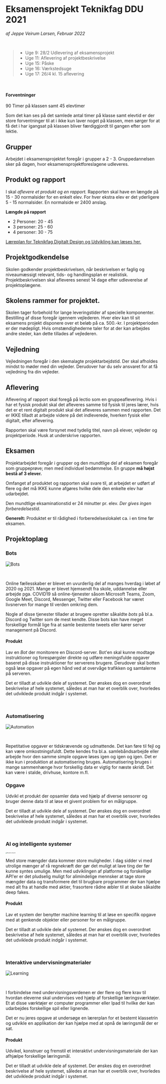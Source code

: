 # Eksamensprojekt Teknikfag DDU 2021

*af Jeppe Veirum Larsen, Februar 2022*

<br>

> - Uge 9: 28/2 Udlevering af eksamensprojekt
> - Uge 11: Aflevering af projektbeskrivelse
> - Uge 15: Påske
> - Uge 16: Værkstedsuge
> - Uge 17: 26/4 kl. 15 aflevering

<br>

#### Forventninger

90 Timer på klassen samt 45 elevtimer

Som det kan ses på det samlede antal timer på klasse samt elevtid er der store forventninger til at i ikke kun laver noget på klassen, men sørger for at få det i har igangsat på klassen bliver færdiggjordt til gangen efter som lektie.

## Grupper

Arbejdet i eksamensprojektet foregår i grupper a 2 - 3. Gruppedannelsen sker på dagen, hvor eksamensprojektforeslagene udleveres. 

## Produkt og rapport
I skal *aflevere et produkt og en rapport.* Rapporten skal have en længde på 15 - 30 normalsider for en enkelt elev. For hver ekstra elev er det yderligere 5 - 15 normalsider. En normalside er 2400 anslag.

**Længde på rapport**

- 2 Personer: 20 - 45
- 3 personer: 25 - 60
- 4 personer: 30 - 75

[Læreplan for Teknikfag Digitalt Design og Udvikling kan læses her.](https://www.uvm.dk/-/media/filer/uvm/gym-laereplaner-2017/htx/teknikfag-a-digitalt-design-og-udvikling-htx-august-2017.pdf)



## Projektgodkendelse

Skolen godkender projektbeskrivelsen, når beskrivelsen er faglig og niveaumæssigt relevant, tids- og handlingsplan er realistisk. Projektbeskrivelsen skal afleveres senest 14 dage efter udleverelse af projektoplægene.



## Skolens rammer for projektet.

Skolen tager forbehold for lange leveringstider af specielle komponenter.
 Bestilling af disse foregår igennem vejlederen.
 Hver elev kan til sit eksamens projekt disponere over et beløb på ca. 500.-kr.
 I projektperioden er der mødepligt. Hvis omstændighederne taler for at der kan arbejdes andre steder, kan dette tillades af vejlederen.

## Vejledning

Vejledningen foregår i den skemalagte projektarbejdstid. Der skal afholdes mindst to møder med din vejleder. Derudover har du selv ansvaret for at få vejledning fra din vejleder.



## Aflevering

Aflevering af rapport skal foregå på lectio som en gruppeaflevering. Hvis i har et fysisk produkt skal det afleveres samme tid fysisk til jeres lærer, hvis det er et rent digitalt produkt skal det afleveres sammen med rapporten. Det er IKKE tilladt at arbejde videre på det indleverede, hverken fysisk eller digitalt, efter aflevering.

Rapporten skal være forsynet med tydelig titel, navn på elever, vejleder og projektperiode. Husk at underskrive rapporten.

## Eksamen

Projektarbejdet foregår i grupper og den mundtlige del af eksamen foregår som gruppeprøve; men med individuel bedømmelse. En gruppe **må højst bestå af 3 elever.**

Omfanget af produktet og rapporten skal svare til, at arbejdet er udført af flere og det må IKKE kunne afgøres hvilke dele den enkelte elev har udarbejdet.

Den mundtlige eksaminationstid er 24 minutter pr. elev. *Der gives ingen forberedelsestid.*

**Generelt:**
 Produktet er til rådighed i forberedelseslokalet ca. i en time før eksamen.



## Projektoplæg

### Bots

![Bots](https://elifeportugal.com/wp-content/uploads/2018/09/bots.jpg)

<br>

Online fællesskaber er blevet en uvurderlig del af manges hverdag i løbet af 2020 og 2021. Mange er blevet hjemsendt fra skole, uddannelse eller arbejde pga. COVID19 så online-tjenester såsom Microsoft Teams, Zoom, Google Meet, Discord, Messenger, Twitter eller Facebook har været livsnerven for mange til verden omkring dem.

Nogle af disse tjenester tillader at brugere opretter såkaldte *bots*  på bl.a. Discord og Twitter som de mest kendte. Disse bots kan have meget forskellige formål lige fra at samle bestemte tweets eller kører server management på Discord. 

#### Produkt

Lav en *Bot* der monitorere en Discord-server. Bot'en skal kunne modtage instruktioner og forespørgsler direkte og udføre meningsfulde opgaver baseret på disse instruktioner for serverens brugere. Derudover skal botten også løse opgaver på egen hånd ved at overvåge trafikken og samtalerne på serveren.

Det er tilladt at udvikle dele af systemet. Der ønskes dog en overordnet beskrivelse af hele systemet, således at man har et overblik over, hvorledes det udviklede produkt indgår i systemet.

<br>

### Automatisering

![Automation](https://1stplace.dk/media/1191/marketing-automation.jpg)

<br>

Repetitative opgaver er tidskrævende og udmattende. Det kan føre til fejl og kan være omkostningsfuldt. Dette kendes fra bl.a. samlebåndsarbejde eller arbejde hvor den samme simple opgave løses igen og igen og igen. Det er ikke kun i produktion at automatisering bruges. Automatisering bruges i mange sammenhænge hvor forskellig data er vigtig for næste skridt. Det kan være i stalde, drivhuse, kontore m.fl. 

### Opgave

Udvikl et produkt der opsamler data ved hjælp af diverse sensorer og bruger denne data til at løse et givent problem for en målgruppe.

Det er tilladt at udvikle dele af systemet. Der ønskes dog en overordnet beskrivelse af hele systemet, således at man har et overblik over, hvorledes det udviklede produkt indgår i systemet.

<br>

### AI og intelligente systemer

<img src="https://miro.medium.com/max/6000/1*jsmEpb9mTHvWgat2qpGgQA.png" alt="Neurale netværk" style="zoom: 25%;" />

Med store mængder data kommer store muligheder. I dag sidder vi med utrolige mænger af rå regnekræft der gør det muligt at lave ting der før kunne syntes umulige. Men med udviklingen af platforme og forskellige API'er er det pludselig muligt for alimindelige mennsker at tage store mængder data og transformere det til brugbare programmer der kan hjælpe med alt fra at handle med aktier, frasortere rådne æbler til at skabe såkaldte deep fakes.  

#### Produkt

Lav et system der benytter machine learning til at løse en specifik opgave med at genkende objekter eller personer for en målgruppe.

Det er tilladt at udvikle dele af systemet. Der ønskes dog en overordnet beskrivelse af hele systemet, således at man har et overblik over, hvorledes det udviklede produkt indgår i systemet.

<br>

### Interaktive undervisningmaterialer

![Learning](https://www.viewsonic.com/library/wp-content/uploads/2019/04/LB0041-1-c-1024x576.jpg)

<br>

I forbindelse med undervisningsverdenen er der flere og flere krav til hvordan eleverne skal undervises ved hjælp af forskellige læringsværktøjer.  Et at disse værktøjer er computer programmer eller Ipad til hvilke der kan udarbejdes forskellige spil eller lignende.

Det er nu jeres opgave at undersøge en lærerplan for et bestemt klassetrin og udvikle en applikation der kan hjælpe med at opnå de læringsmål der er sat.

#### Produkt

Udvikel, konstruer og fremstil et interaktivt undervisningsmateriale der kan afhjælpe forskellige læringsmål.

Det er tilladt at udvikle dele af systemet. Der ønskes dog en overordnet beskrivelse af hele systemet, således at man har et overblik over, hvorledes det udviklede produkt indgår i systemet.











